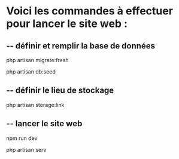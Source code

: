 <h1> Voici les commandes à effectuer pour lancer le site web : </h1>

<h2> -- définir et remplir la base de données </h2>
<p>php artisan migrate:fresh</p>
<p>php artisan db:seed</p>

<h2> -- définir le lieu de stockage </h2>
<p>php artisan storage:link</p>

<h2> -- lancer le site web </h2>
<p>npm run dev</p>
<p>php artisan serv</p>
